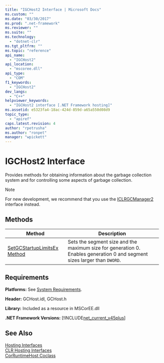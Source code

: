 ```yaml
---
title: "IGCHost2 Interface | Microsoft Docs"
ms.custom: ""
ms.date: "03/30/2017"
ms.prod: ".net-framework"
ms.reviewer: ""
ms.suite: ""
ms.technology: 
  - "dotnet-clr"
ms.tgt_pltfrm: ""
ms.topic: "reference"
api_name: 
  - "IGCHost2"
api_location: 
  - "mscoree.dll"
api_type: 
  - "COM"
f1_keywords: 
  - "IGCHost2"
dev_langs: 
  - "C++"
helpviewer_keywords: 
  - "IGCHost2 interface [.NET Framework hosting]"
ms.assetid: e5323fa4-18ac-424d-859d-a65a550d08d9
topic_type: 
  - "apiref"
caps.latest.revision: 4
author: "rpetrusha"
ms.author: "ronpet"
manager: "wpickett"
---
```

# IGCHost2 Interface
Provides methods for obtaining information about the garbage collection system and for controlling some aspects of garbage collection.  
  
> [!NOTE]
>  For new development, we recommend that you use the [ICLRGCManager2](../../../../docs/framework/unmanaged-api/hosting/iclrgcmanager2-interface.md) interface instead.  
  
## Methods  
  
|Method|Description|  
|------------|-----------------|  
|[SetGCStartupLimitsEx Method](../../../../docs/framework/unmanaged-api/hosting/igchost2-setgcstartuplimitsex-method.md)|Sets the segment size and the maximum size for generation 0. Enables generation 0 and segment sizes larger than `DWORD`.|  
  
## Requirements  
 **Platforms:** See [System Requirements](../../../../docs/framework/get-started/system-requirements.md).  
  
 **Header:** GCHost.idl, GCHost.h  
  
 **Library:** Included as a resource in MSCorEE.dll  
  
 **.NET Framework Versions:** [!INCLUDE[net_current_v45plus](../../../../includes/net-current-v45plus-md.md)]  
  
## See Also  
 [Hosting Interfaces](../../../../docs/framework/unmanaged-api/hosting/hosting-interfaces.md)   
 [CLR Hosting Interfaces](../../../../docs/framework/unmanaged-api/hosting/clr-hosting-interfaces.md)   
 [CorRuntimeHost Coclass](../../../../docs/framework/unmanaged-api/hosting/corruntimehost-coclass.md)